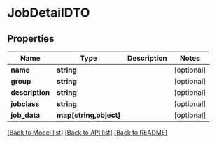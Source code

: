 # JobDetailDTO

## Properties
Name | Type | Description | Notes
------------ | ------------- | ------------- | -------------
**name** | **string** |  | [optional] 
**group** | **string** |  | [optional] 
**description** | **string** |  | [optional] 
**jobclass** | **string** |  | [optional] 
**job_data** | **map[string,object]** |  | [optional] 

[[Back to Model list]](../../README.md#documentation-for-models) [[Back to API list]](../../README.md#documentation-for-api-endpoints) [[Back to README]](../../README.md)

